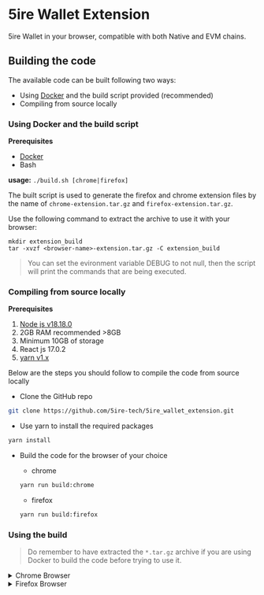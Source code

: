 # 5ire Wallet Extension

5ire Wallet in your browser, compatible with both Native and EVM chains.

## Building the code

The available code can be built following two ways:

* Using [Docker](https://docs.docker.com/get-docker/) and the build script provided (recommended)
* Compiling from source locally

### Using Docker and the build script

**Prerequisites**

* [Docker](https://docs.docker.com/get-docker/)
* Bash

**usage:**
`./build.sh [chrome|firefox]`

The built script is used to generate the firefox and chrome extension files by the name of `chrome-extension.tar.gz` and `firefox-extension.tar.gz`.

Use the following command to extract the archive to use it with your browser:

```
mkdir extension_build
tar -xvzf <browser-name>-extension.tar.gz -C extension_build
```

> You can set the evironment variable DEBUG to not null, then the script will print the commands that are being executed.

### Compiling from source locally

**Prerequisites**

1. [Node js v18.18.0](https://nodejs.org/en/download/)
2. 2GB RAM recommended >8GB
3. Minimum 10GB of storage
4. React js 17.0.2
5. [yarn v1.x](https://classic.yarnpkg.com/lang/en/docs/install)

Below are the steps you should follow to compile the code from source locally

* Clone the GitHub repo

```bash
git clone https://github.com/5ire-tech/5ire_wallet_extension.git
```

* Use yarn to install the required packages

```bash
yarn install
```

* Build the code for the browser of your choice

  * chrome

   ```bash
   yarn run build:chrome
   ```

  * firefox

   ```bash
   yarn run build:firefox
   ```

### Using the build

> Do remember to have extracted the `*.tar.gz` archive if you are using Docker to build the code before trying to use it.

<details> <summary>Chrome Browser</summary>

```bash
      1. Open "chrome://extensions/"
      2. Click "Developer mode"
      3. Click "Load unpacked extension…"
      4. Navigate to the extension_build folder and click "OK"
```

</details>

<details> <summary>Firefox Browser</summary>

```bash
      1. Open "about:debugging#/runtime/this-firefox"
      2. Click "Load Temporary add-on…"
      3. Navigate to "extension_build" folder
      4. Select the manifest.json file and click "OK"
```

</details>
